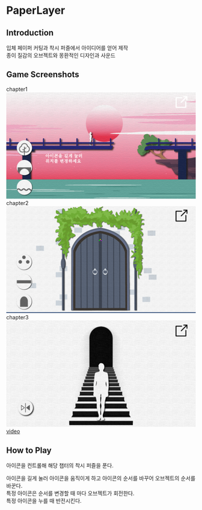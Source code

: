# PaperLayer

## Introduction
입체 페이퍼 커팅과 착시 퍼즐에서 아이디어를 얻어 제작       
종이 질감의 오브젝트와 몽환적인 디자인과 사운드

## Game Screenshots
chapter1
<img src="./screenshots/chapter1.png">
chapter2
<img src="./screenshots/chapter2.png">
chapter3
<img src="./screenshots/chapter3.png">  
[video](https://youtu.be/kkXVNqxAnPg)

## How to Play
아이콘을 컨트롤해 해당 챕터의 착시 퍼즐을 푼다.  
  
아이콘을 길게 눌러 아이콘을 움직이게 하고 아이콘의 순서를 바꾸어 오브젝트의 순서를 바꾼다.  
특정 아이콘은 순서를 변경할 때 마다 오브젝트가 회전한다.  
특정 아이콘을 누를 때 반전시킨다.
